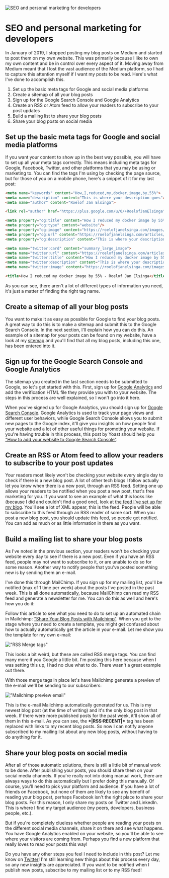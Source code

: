 ![SEO and personal marketing for developers](/images/articles/google-analytics.png)

# SEO and personal marketing for developers
In January of 2019, I stopped posting my blog posts on Medium and started to 
post them on my own website. This was primarily because I like to 
own my own content and be in control over every aspect of it. 
Moving away from Medium meant that I lost the vast audience of the 
Medium platform, so I had to capture this attention myself if I want 
my posts to be read. Here's what I've done to accomplish this.

1. Set up the basic meta tags for Google and social media platforms
2. Create a sitemap of all your blog posts
3. Sign up for the Google Search Console and Google Analytics
4. Create an RSS or Atom feed to allow your readers to subscribe to your post updates
5. Build a mailing list to share your blog posts
6. Share your blog posts on social media

## Set up the basic meta tags for Google and social media platforms
If you want your content to show up in the best way possible, 
you will have to set up all your meta tags correctly. 
This means including meta tags for Google, Facebook, Twitter, 
and other platforms that you may be using or marketing to. 
You can find the tags I'm using by checking the page source, 
but for those of you on a mobile phone, here's a snippet of it for my last post:

```html 
<meta name="keywords" content="How,I,reduced,my,docker,image,by,55%">
<meta name="description" content="This is where your description goes">
<meta name="author" content="Roelof Jan Elsinga">

<link rel="author" href="https://plus.google.com/u/0/+RoelofJanElsinga"/>

<meta property="og:title" content="How I reduced my docker image by 55% - Roelof Jan Elsinga"/>
<meta property="og:type" content="website"/>
<meta property="og:image" content="https://roelofjanelsinga.com/images/articles/steel_tower.jpeg"/>
<meta property="og:url" content="https://roelofjanelsinga.com/articles/how-i-reduced-my-docker-image-by-55-percent"/>
<meta property="og:description" content="This is where your description goes"/>

<meta name="twitter:card" content="summary_large_image">
<meta name="twitter:url" content="https://roelofjanelsinga.com/articles/how-i-reduced-my-docker-image-by-55-percent">
<meta name="twitter:title" content="How I reduced my docker image by 55% - Roelof Jan Elsinga">
<meta name="twitter:description" content="This is where your description goes">
<meta name="twitter:image" content="https://roelofjanelsinga.com/images/articles/steel_tower.jpeg">

<title>How I reduced my docker image by 55% - Roelof Jan Elsinga</title>
```


As you can see, there aren't a lot of different types of information you need, it's just a matter of finding the 
right tag name. 


## Create a sitemap of all your blog posts
You want to make it as easy as possible for Google to find your blog posts. A great way to do this is to 
make a sitemap and submit this to the Google Search Console. In the next section, I'll explain how you can do this. 
An example of a sitemap for your posts can be found on my website, 
have a look at my [sitemap](https://roelofjanelsinga.com/sitemap.xml) 
and you'll find that all my blog posts, including this one, has been entered into it. 

## Sign up for the Google Search Console and Google Analytics
The sitemap you created in the last section needs to be submitted to Google, so let's get started with this. 
First, sign up for [Google Analytics](https://analytics.google.com) and add the verification 
HTML file they provide you with to your website. The steps in this process are well explained, 
so I won't go into it here. 

When you've signed up for Google Analytics, you should sign up for 
[Google Search Console](https://search.google.com/search-console/about). 
Google Analytics is used to track your page views and different user behaviors, 
while Google Search Console allows you to submit new pages to the Google index, 
it'll give you insights on how people find your website and a lot of other 
useful things for promoting your website. If you're having trouble in this process, 
this post by Yoast should help you 
["How to add your website to Google Search Console"](https://yoast.com/wordpress/plugins/seo/add-website-google-search-console/).


## Create an RSS or Atom feed to allow your readers to subscribe to your post updates
Your readers most likely won't be checking your website every single day to check if there is a new blog post. 
A lot of other tech blogs I follow actually let you know when there is a new post, through an RSS feed. 
Setting one up allows your readers to be notified when you post a new post, that's free marketing for you. 
If you want to see an example of what this looks like (because I did and couldn't find a good one), 
look at [the feed I've set up for my blog](https://roelofjanelsinga.com/feed). 
You'll see a lot of XML appear, this is the feed. People will be able to subscribe to this feed 
through an RSS reader of some sort. When you post a new blog post, you should update this feed, 
so people get notified. You can add as much or as little information in there as you want.


## Build a mailing list to share your blog posts
As I've noted in the previous section, your readers won't be checking your website every day to 
see if there is a new post. Even if you have an RSS feed, people may not want to subscribe to it, 
or are unable to do so for some reason. Another way to notify people that you've posted something 
new is by sending them an e-mail. 

I've done this through MailChimp. If you sign up for my mailing list, you'll be notified 
(max of 1 time per week) about the posts I've posted in the past week. This is all done automatically, 
because MailChimp can read my RSS feed and generate a newsletter for me. You can do this as well 
and here's how you do it:

Follow this article to see what you need to do to set up an automated chain in Mailchimp: 
["Share Your Blog Posts with Mailchimp"](https://mailchimp.com/help/share-your-blog-posts-with-mailchimp/). 
When you get to the stage where you need to create a template, you might get confused about 
how to actually automatically get the article in your e-mail. 
Let me show you the template for my own e-mail:

!["RSS Merge tags"](/images/articles/seo-and-personal-marketing-for-developers/rss-merge-tags.png)

This looks a bit weird, but these are called RSS merge tags. You can find many more if you Google a little bit. 
I'm posting this here because when I was setting this up, I had no clue what to do. 
There wasn't a great example out there.

With those merge tags in place let's have Mailchimp generate a preview of the 
e-mail we'll be sending to our subscribers:

!["Mailchimp preview email"](/images/articles/seo-and-personal-marketing-for-developers/rss-filled-in-email.png)

This is the e-mail Mailchimp automatically generated for us. This is my newest blog post 
(at the time of writing) and it's the only blog post in that week. 
If there were more published posts for the past week, 
it'll show all of them in this e-mail. As you can see, the **\*|RSS:RECENT|\***
tag has been replaced with links to my recent blog posts. 
So now I can notify anyone subscribed to my mailing list about any new blog posts, 
without having to do anything for it. 

## Share your blog posts on social media
After all of those automatic solutions, there is still a little bit of manual work to be done. 
After publishing your posts, you should share them on your social media channels. 
If you're really not into doing manual work, there are always ways to do this automatically 
but I prefer doing this manually. Of course, you'll need to pick your platform and audience. 
If you have a lot of friends on Facebook, but none of them 
are likely to see any benefit of reading your blog post, perhaps Facebook isn't the right place to share 
your blog posts. For this reason, I only share my posts on Twitter and LinkedIn. This is where I find 
my target audience (my peers, developers, business people, etc.). 

But if you're completely clueless whether people are reading your posts on the different social media 
channels, share it on there and see what happens. You have Google Analytics enabled on your website, 
so you'll be able to see where your visitors are coming from. Perhaps you find a new platform that really 
loves to read your posts this way!

Do you have any other steps you feel I need to include in this post? Let me know on 
[Twitter](https://twitter.com/RJElsinga)! 
I'm still learning new things about this process every day, so any new insights are appreciated. 
If you want to be notified when I publish new posts, subscribe to my mailing list or to my RSS feed!

